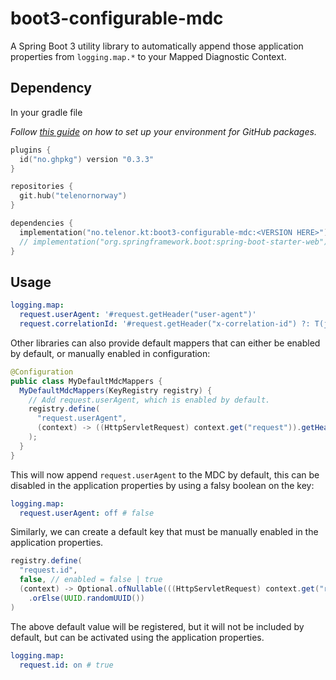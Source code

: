 # boot3-configurable-mdc

A Spring Boot 3 utility library to automatically append those application
properties from `logging.map.*` to your Mapped Diagnostic Context.

## Dependency

In your gradle file

_Follow [this guide](https://github.com/testersen/no.ghpkg) on how to set up
your environment for GitHub packages._

<!-- @formatter:off -->
```kt
plugins {
  id("no.ghpkg") version "0.3.3"
}

repositories {
  git.hub("telenornorway")
}

dependencies {
  implementation("no.telenor.kt:boot3-configurable-mdc:<VERSION HERE>")
  // implementation("org.springframework.boot:spring-boot-starter-web")
}
```
<!-- @formatter:on -->

## Usage

<!-- @formatter:off -->
```yaml
logging.map:
  request.userAgent: '#request.getHeader("user-agent")'
  request.correlationId: '#request.getHeader("x-correlation-id") ?: T(java.util.UUID).randomUUID()'
```
<!-- @formatter:on -->

Other libraries can also provide default mappers that can either be enabled by
default, or manually enabled in configuration:

<!-- @formatter:off -->
```java
@Configuration
public class MyDefaultMdcMappers {
  MyDefaultMdcMappers(KeyRegistry registry) {
    // Add request.userAgent, which is enabled by default.
    registry.define(
      "request.userAgent",
      (context) -> ((HttpServletRequest) context.get("request")).getHeader("user-agent")
    );
  }
}
```
<!-- @formatter:on -->

This will now append `request.userAgent` to the MDC by default, this can be
disabled in the application properties by using a falsy boolean on the key:

<!-- @formatter:off -->
```yaml
logging.map:
  request.userAgent: off # false
```
<!-- @formatter:on -->

Similarly, we can create a default key that must be manually enabled in the
application properties.

<!-- @formatter:off -->
```java
registry.define(
  "request.id",
  false, // enabled = false | true
  (context) -> Optional.ofNullable(((HttpServletRequest) context.get("request")).getHeader("x-request-id"))
    .orElse(UUID.randomUUID())
)
```
<!-- @formatter:on -->

The above default value will be registered, but it will not be included by
default, but can be activated using the application properties.

<!-- @formatter:off -->
```yaml
logging.map:
  request.id: on # true
```
<!-- @formatter:on -->

